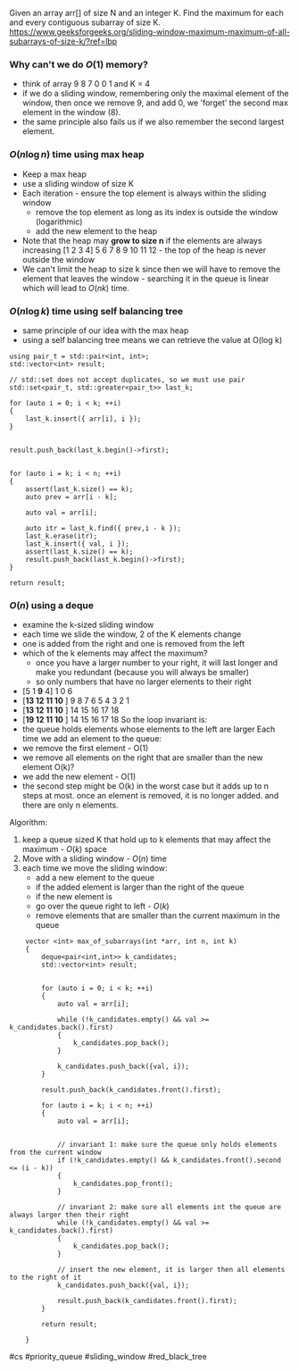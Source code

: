 Given an array arr[] of size N and an integer K. Find the maximum for each and every contiguous subarray of size K.
https://www.geeksforgeeks.org/sliding-window-maximum-maximum-of-all-subarrays-of-size-k/?ref=lbp
### Why can't we do $O(1)$ memory?
- think of array 9 8 7 0  0 1 and K = 4
- if we do a sliding window, remembering only the maximal element of the window, then once we remove 9, and add 0, we 'forget' the second max element in the window (8).
- the same principle also fails us if we also remember the second largest element.

### $O(n \log{n})$ time using max heap
- Keep a max heap 
- use a sliding window of size K
- Each iteration - ensure the top element is always within the sliding window
	- remove the top element as long as its index is outside the window (logarithmic)
	- add the new element to the heap
- Note that the heap may **grow to size n** if the elements are always increasing \[1 2 3 4] 5 6 7 8 9 10 11 12 - the top of the heap is never outside the window
- We can't limit the heap to size k since then we will have to remove the element that leaves the window - searching it in the queue is linear which will lead to $O(nk)$ time.



### $O(n \log{k})$ time using self balancing tree
- same principle of our idea with the max heap
- using a self balancing tree means we can retrieve the value at O(log k)
```
using pair_t = std::pair<int, int>;
std::vector<int> result;

// std::set does not accept duplicates, so we must use pair
std::set<pair_t, std::greater<pair_t>> last_k;

for (auto i = 0; i < k; ++i)
{
    last_k.insert({ arr[i], i });
}


result.push_back(last_k.begin()->first);


for (auto i = k; i < n; ++i)
{
    assert(last_k.size() == k);
    auto prev = arr[i - k];

    auto val = arr[i];

    auto itr = last_k.find({ prev,i - k });
    last_k.erase(itr);
    last_k.insert({ val, i });
    assert(last_k.size() == k);
    result.push_back(last_k.begin()->first);
}

return result;
```

### $O(n)$ using a deque
- examine the k-sized sliding window 
- each time we slide the window, 2 of the K elements change
- one is added from the right and one is removed from the left
- which of the k elements may affect the maximum?
	- once you have a larger number to your right, it will last longer and make you redundant (because you will always be smaller)
	- so only numbers that have no larger elements to their right
- \[5 1 **9** 4\] 1 0 6
- \[**13 12 11 10** \] 9 8 7 6 5 4 3 2 1 
- \[**13 12 11 10** \] 14 15 16 17 18
- \[**19 12 11 10** \] 14 15 16 17 18
So the loop invariant is:
- the queue holds elements whose elements to the left are larger
Each time we add an element to the queue:
- we remove the first element - O(1)
- we remove all elements on the right that are smaller than the new element O(k)?
- we add the new element - O(1)
- the second step might be O(k) in the worst case but it adds up to n steps at most. once an element is removed, it is no longer added. and there are only n elements.


Algorithm:
1. keep a queue sized K that hold up to k elements that may affect the maximum - $O(k)$ space
4. Move with a sliding window - $O(n)$ time
5. each time we move the sliding window:
   - add a new element to the queue
   - if the added element is larger than the right of the queue
   - if the new element is 
   - go over the queue right to left - $O(k)$
   - remove elements that are smaller than the current maximum in the queue

```
    vector <int> max_of_subarrays(int *arr, int n, int k)
    {
        deque<pair<int,int>> k_candidates;
        std::vector<int> result;
       
  
        for (auto i = 0; i < k; ++i)
        {
            auto val = arr[i];
            
            while (!k_candidates.empty() && val >= k_candidates.back().first)
            {
                k_candidates.pop_back();
            }
            
            k_candidates.push_back({val, i});
        }
        
        result.push_back(k_candidates.front().first);
   
        for (auto i = k; i < n; ++i)
        {
            auto val = arr[i];
            
            
            // invariant 1: make sure the queue only holds elements from the current window
            if (!k_candidates.empty() && k_candidates.front().second <= (i - k))
            {
                k_candidates.pop_front();
            }

            // invariant 2: make sure all elements int the queue are always larger then their right
            while (!k_candidates.empty() && val >= k_candidates.back().first)
            {
                k_candidates.pop_back();
            }
           
            // insert the new element, it is larger then all elements to the right of it
            k_candidates.push_back({val, i}); 
            
            result.push_back(k_candidates.front().first);
        }
    
        return result;       

    }
```

#cs #priority_queue #sliding_window #red_black_tree
